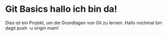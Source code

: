 # Git Basics  hallo ich bin da!
Dies ist ein Projekt, um die Grundlagen von Git zu lernen.
Hallo nochmal bin dagit push -u origin main!
